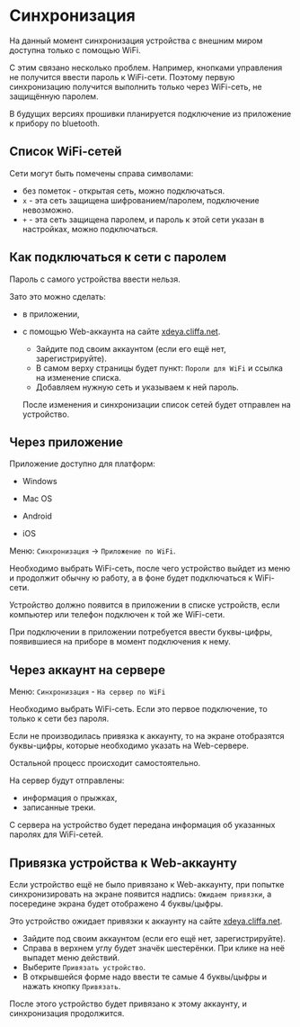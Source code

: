 # Синхронизация

На данный момент синхронизация устройства с внешним миром доступна только с помощью WiFi.

С этим связано несколько проблем. Например, кнопками управления не получится ввести пароль к WiFi-сети. Поэтому первую синхронизацию получится выполнить только через WiFi-сеть, не защищённую паролем.

В будущих версиях прошивки планируется подключение из приложение к прибору по bluetooth.

## Список WiFi-сетей

Сети могут быть помечены справа символами:

* без пометок - открытая сеть, можно подключаться.
* `x` - эта сеть защищена шифрованием/паролем, подключение невозможно.
* `+` - эта сеть защищена паролем, и пароль к этой сети указан в настройках, можно подключаться.


## Как подключаться к сети с паролем

Пароль с самого устройства ввести нельзя. 

Зато это можно сделать:

* в приложении,

* с помощью Web-аккаунта на сайте [xdeya.cliffa.net](http://xdeya.cliffa.net).

    * Зайдите под своим аккаунтом (если его ещё нет, зарегистрируйте).
    * В самом верху страницы будет пункт: `Пороли для WiFi` и ссылка на изменение списка.
    * Добавляем нужную сеть и указываем к ней пароль.

    После изменения и синхронизации список сетей будет отправлен на устройство.


## Через приложение

Приложение доступно для платформ:

* Windows

* Mac OS

* Android

* iOS

Меню: `Синхронизация` -> `Приложение по WiFi`.

Необходимо выбрать WiFi-сеть, после чего устройство выйдет из меню и продолжит обычну ю работу, а в фоне будет подключаться к WiFi-сети.

Устройство должно появится в приложении в списке устройств, если компьютер или телефон подключен к той же WiFi-сети.

При подключении в приложении потребуется ввести буквы-цифры, появившиеся на приборе в момент подключения к нему.

## Через аккаунт на сервере

Меню: `Синхронизация` - `На сервер по WiFi`

Необходимо выбрать WiFi-сеть. Если это первое подключение, то только к сети без пароля.

Если не производилась привязка к аккаунту, то на экране отобразятся буквы-цифры, которые необходимо указать на Web-сервере.

Остальной процесс происходит самостоятельно.

На сервер будут отправлены:

* информация о прыжках,
* записанные треки.

С сервера на устройство будет передана информация об указанных паролях для WiFi-сетей.

## Привязка устройства к Web-аккаунту

Если устройство ещё не было привязано к Web-аккаунту, при попытке синхронизировать на экране появится надпись: `Ожидаем привязки`, а посередине экрана будет отображено 4 буквы/цыфры.

Это устройство ожидает привязки к аккаунту на сайте [xdeya.cliffa.net](http://xdeya.cliffa.net).

* Зайдите под своим аккаунтом (если его ещё нет, зарегистрируйте).
* Справа в верхнем углу будет значёк шестерёнки. При клике на неё выпадет меню действий.
* Выберите `Привязать устройство`.
* В открывшейся форме надо ввести те самые 4 буквы/цыфры и нажать кнопку `Привязать`.

После этого устройство будет привязано к этому аккаунту, и синхронизация продолжится.

